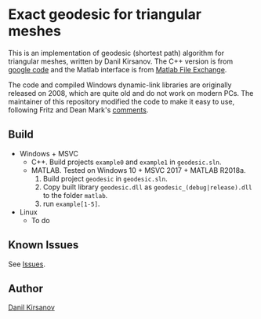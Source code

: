 # Exact geodesic for triangular meshes

This is an implementation of geodesic (shortest path) algorithm for triangular meshes, written by Danil Kirsanov. The C++ version is from [google code](https://code.google.com/archive/p/geodesic/) and the Matlab interface is from [Matlab File Exchange](https://mathworks.com/matlabcentral/fileexchange/18168-exact-geodesic-for-triangular-meshes).

The code and compiled Windows dynamic-link libraries are originally released on 2008, which are quite old and do not work on modern PCs. The maintainer of this repository modified the code to make it easy to use, following Fritz and Dean Mark's [comments](https://mathworks.com/matlabcentral/fileexchange/18168-exact-geodesic-for-triangular-meshes).

## Build

* Windows + MSVC
  * C++. Build projects ```example0``` and ```example1``` in ```geodesic.sln```.
  * MATLAB. Tested on Windows 10 + MSVC 2017 + MATLAB R2018a. 
    1. Build project ```geodesic``` in ```geodesic.sln```. 
    2. Copy built library ```geodesic.dll``` as ```geodesic_(debug|release).dll``` to the folder ```matlab```.
    3. run ```example[1-5]```.
* Linux
  * To do

## Known Issues

See [Issues](https://github.com/zishun/geodesic_matlab/issues).

## Author

[Danil Kirsanov](https://mathworks.com/matlabcentral/fileexchange/18168-exact-geodesic-for-triangular-meshes)


